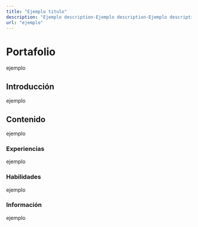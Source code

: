 ```yaml
---
title: "Ejemplo titulo"
description: "Ejemplo description-Ejemplo description-Ejemplo description"
url: "ejemplo"
---
```





# Portafolio
ejemplo
## Introducción
ejemplo

## Contenido
ejemplo
### Experiencias

ejemplo
### Habilidades
ejemplo

### Información
ejemplo